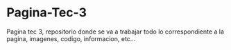 # Pagina-Tec-3
Pagina tec 3, repositorio donde se va a trabajar todo lo correspondiente a la pagina, imagenes, codigo, informacion, etc...
